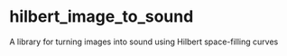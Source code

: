 # hilbert_image_to_sound
A library for turning images into sound using Hilbert space-filling curves
